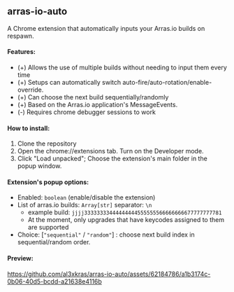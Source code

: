 ## arras-io-auto
A Chrome extension that automatically inputs your Arras.io builds on respawn.

#### Features:
- (+) Allows the use of multiple builds without needing to input them every time
- (+) Setups can automatically switch auto-fire/auto-rotation/enable-override.
- (+) Can choose the next build sequentially/randomly
- (+) Based on the Arras.io application's MessageEvents.
- (-) Requires chrome debugger sessions to work
#### How to install:
1. Clone the repository
2. Open the chrome://extensions tab. Turn on the Developer mode. 
3. Click "Load unpacked"; Choose the extension's main folder in the popup window.

#### Extension's popup options:
- Enabled: `boolean` (enable/disable the extension)
- List of arras.io builds: `Array[str]` separator: `\n` 
  - example build: `jjjj33333333444444444555555566666666677777777781`
  - At the moment, only upgrades that have keycodes assigned to them are supported  
- Choice: [`"sequential"` / `"random"`] : choose next build index in sequential/random order.

#### Preview:
https://github.com/al3xkras/arras-io-auto/assets/62184786/a1b3174c-0b06-40d5-bcdd-a21638e4116b

